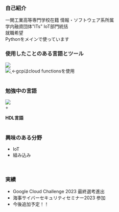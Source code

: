 ### 自己紹介
一関工業高等専門学校在籍 情報・ソフトウェア系所属  
学内融資団体"ITs" IoT部門統括  
就職希望  
Pythonをメインで使っています

### 使用したことのある言語とツール
<a href="https://skillicons.dev">
<img src="https://skillicons.dev/icons?i=python,cs,html,css " />  
<br><img src="https://skillicons.dev/icons?i=raspberrypi,firebase,gcp " />
</a>
←gcpはcloud functionsを使用  
<br>  
<br>  

### 勉強中の言語
<a href="https://skillicons.dev">
<img src="https://skillicons.dev/icons?i=go " />  
</a>
<br>
    +
<br>  

**HDL言語**   
<br>
### 興味のある分野
- IoT
- 組み込み
<br>

### 実績  

- Google Cloud Challenge 2023 最終選考進出
- 海事サイバーセキュリティセミナー2023 参加
- 今後追加予定！！

 

<!--
**mahiro-tech/mahiro-tech** is a ✨ _special_ ✨ repository because its `README.md` (this file) appears on your GitHub profile.

Here are some ideas to get you started:

- 🔭 I’m currently working on ...
- 🌱 I’m currently learning ...
- 👯 I’m looking to collaborate on ...
- 🤔 I’m looking for help with ...
- 💬 Ask me about ...
- 📫 How to reach me: ...
- 😄 Pronouns: ...
- ⚡ Fun fact: ...
-->
